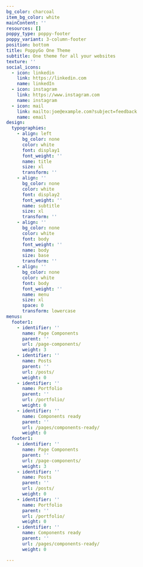 ```yaml
---
bg_color: charcoal
item_bg_color: white
mainContent: ''
resources: []
poppy_type: poppy-footer
poppy_variant: 3-column-footer
position: bottom
title: PoppyGo One Theme
subtitle: One theme for all your websites
texture: ''
social_icons:
  - icon: linkedin
    link: https://linkedin.com
    name: linkedIn
  - icon: instagram
    link: https://www.instagram.com
    name: instagram
  - icon: mail
    link: mailto:joe@example.com?subject=feedback
    name: email
design:
  typographies:
    - align: left
      bg_color: none
      color: white
      font: display1
      font_weight: ''
      name: title
      size: xl
      transform: ''
    - align: ''
      bg_color: none
      color: white
      font: display2
      font_weight: ''
      name: subtitle
      size: xl
      transform: ''
    - align: ''
      bg_color: none
      color: white
      font: body
      font_weight: ''
      name: body
      size: base
      transform: ''
    - align: ''
      bg_color: none
      color: white
      font: body
      font_weight: ''
      name: menu
      size: xl
      space: 0
      transform: lowercase
menus:
  footer1:
    - identifier: ''
      name: Page Components
      parent: ''
      url: /page-components/
      weight: 3
    - identifier: ''
      name: Posts
      parent: ''
      url: /posts/
      weight: 0
    - identifier: ''
      name: Portfolio
      parent: ''
      url: /portfolio/
      weight: 0
    - identifier: ''
      name: Components ready
      parent: ''
      url: /pages/components-ready/
      weight: 0
  footer1:
    - identifier: ''
      name: Page Components
      parent: ''
      url: /page-components/
      weight: 3
    - identifier: ''
      name: Posts
      parent: ''
      url: /posts/
      weight: 0
    - identifier: ''
      name: Portfolio
      parent: ''
      url: /portfolio/
      weight: 0
    - identifier: ''
      name: Components ready
      parent: ''
      url: /pages/components-ready/
      weight: 0

---
```

